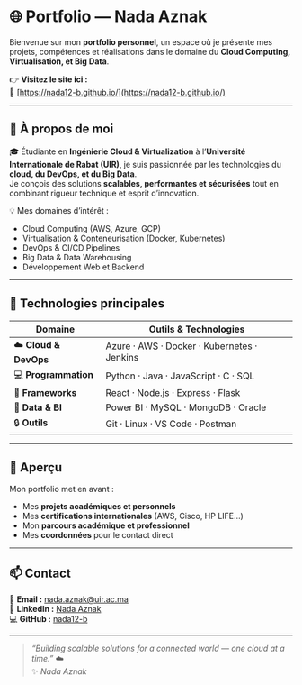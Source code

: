 # 🌐 Portfolio — Nada Aznak

Bienvenue sur mon **portfolio personnel**, un espace où je présente mes projets, compétences et réalisations dans le domaine du **Cloud Computing, Virtualisation, et Big Data**.

👉 **Visitez le site ici :**  
🔗 [https://nada12-b.github.io/](https://nada12-b.github.io/)

---

## 💫 À propos de moi

🎓 Étudiante en **Ingénierie Cloud & Virtualization** à l’**Université Internationale de Rabat (UIR)**, je suis passionnée par les technologies du **cloud, du DevOps, et du Big Data**.  
Je conçois des solutions **scalables, performantes et sécurisées** tout en combinant rigueur technique et esprit d’innovation.

💡 Mes domaines d’intérêt :
- Cloud Computing (AWS, Azure, GCP)
- Virtualisation & Conteneurisation (Docker, Kubernetes)
- DevOps & CI/CD Pipelines
- Big Data & Data Warehousing
- Développement Web et Backend

---

## 🚀 Technologies principales

| Domaine | Outils & Technologies |
|----------|----------------------|
| ☁️ **Cloud & DevOps** | Azure · AWS · Docker · Kubernetes · Jenkins |
| 💻 **Programmation** | Python · Java · JavaScript · C · SQL |
| 🧩 **Frameworks** | React · Node.js · Express · Flask |
| 🧠 **Data & BI** | Power BI · MySQL · MongoDB · Oracle |
| 🔒 **Outils** | Git · Linux · VS Code · Postman |

---

## 📸 Aperçu

Mon portfolio met en avant :
- Mes **projets académiques et personnels**  
- Mes **certifications internationales** (AWS, Cisco, HP LIFE…)  
- Mon **parcours académique et professionnel**  
- Mes **coordonnées** pour le contact direct

---

## 📫 Contact

📧 **Email :** [nada.aznak@uir.ac.ma](mailto:nada.aznak@uir.ac.ma)  
💼 **LinkedIn :** [Nada Aznak](https://www.linkedin.com/in/nada-aznak-672aa3303/)  
💻 **GitHub :** [nada12-b](https://github.com/nada12-b)

---

> _“Building scalable solutions for a connected world — one cloud at a time.”_ ☁️  
✨ _Nada Aznak_

